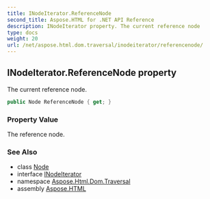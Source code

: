 ```yaml
---
title: INodeIterator.ReferenceNode
second_title: Aspose.HTML for .NET API Reference
description: INodeIterator property. The current reference node
type: docs
weight: 20
url: /net/aspose.html.dom.traversal/inodeiterator/referencenode/
---
```

## INodeIterator.ReferenceNode property

The current reference node.

```csharp
public Node ReferenceNode { get; }
```

### Property Value

The reference node.

### See Also

* class [Node](../../../aspose.html.dom/node/)
* interface [INodeIterator](../)
* namespace [Aspose.Html.Dom.Traversal](../../../aspose.html.dom.traversal/)
* assembly [Aspose.HTML](../../../)
